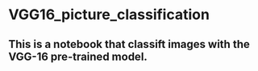 # VGG16_picture_classification

## This is a notebook that classift images with the VGG-16 pre-trained model.
